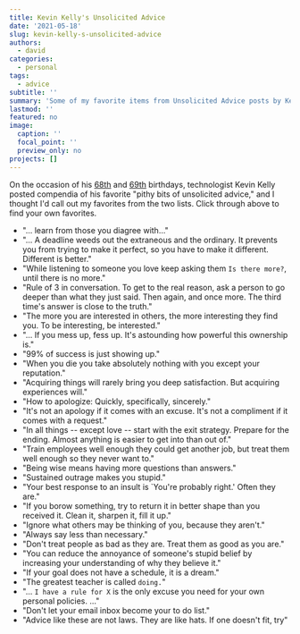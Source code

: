 ```yaml
---
title: Kevin Kelly's Unsolicited Advice
date: '2021-05-18'
slug: kevin-kelly-s-unsolicited-advice
authors:
  - david
categories:
  - personal
tags:
  - advice
subtitle: ''
summary: 'Some of my favorite items from Unsolicited Advice posts by Keivn Kelly.'
lastmod: ''
featured: no
image:
  caption: ''
  focal_point: ''
  preview_only: no
projects: []
---
```


On the occasion of his [68th](https://kk.org/thetechnium/68-bits-of-unsolicited-advice/) and [69th](https://kk.org/thetechnium/99-additional-bits-of-unsolicited-advice/) birthdays, technologist Kevin Kelly posted compendia of his favorite "pithy bits of unsolicited advice," and I thought I'd call out my favorites from the two lists. Click through above to find your own favorites.

* "... learn from those you diagree with..."
* "... A deadline weeds out the extraneous and the ordinary. It prevents you from trying to make it perfect, so you have to make it different. Different is better."
* "While listening to someone you love keep asking them `Is there more?`, until there is no more."
* "Rule of 3 in conversation. To get to the real reason, ask a person to go deeper than what they just said. Then again, and once more. The third time's answer is close to the truth."
* "The more you are interested in others, the more interesting they find you. To be interesting, be interested."
* "... If you mess up, fess up. It's astounding how powerful this ownership is."
* "99% of success is just showing up."
* "When you die you take absolutely nothing with you except your reputation."
* "Acquiring things will rarely bring you deep satisfaction. But acquiring experiences will."
* "How to apologize: Quickly, specifically, sincerely."
* "It's not an apology if it comes with an excuse. It's not a compliment if it comes with a request."
* "In all things -- except love -- start with the exit strategy. Prepare for the ending. Almost anything is easier to get into than out of."
* "Train employees well enough they could get another job, but treat them well enough so they never want to."
* "Being wise means having more questions than answers."
* "Sustained outrage makes you stupid."
* "Your best response to an insult is `You're probably right.' Often they are."
* "If you borow something, try to return it in better shape than you received it. Clean it, sharpen it, fill it up."
* "Ignore what others may be thinking of you, because they aren't."
* "Always say less than necessary."
* "Don't treat people as bad as they are. Treat them as good as you are."
* "You can reduce the annoyance of someone's stupid belief by increasing your understanding of why they believe it."
* "If your goal does not have a schedule, it is a dream."
* "The greatest teacher is called `doing.`"
* "... `I have a rule for X` is the only excuse you need for your own personal policies. ..."
* "Don't let your email inbox become your to do list."
* "Advice like these are not laws. They are like hats. If one doesn't fit, try"